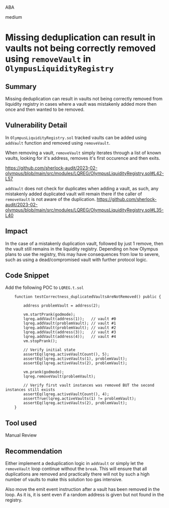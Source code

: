 ABA

medium

# Missing deduplication can result in vaults not being correctly removed using `removeVault` in `OlympusLiquidityRegistry`

## Summary

Missing deduplication can result in vaults not being correctly removed from liquidity registry in cases where a vault was mistakenly added more then once and then wanted to be removed.

## Vulnerability Detail

In `OlympusLiquidityRegistry.sol` tracked vaults can be added using `addVault` function and removed using `removeVault`.

When removing a vault, `removeVault` simply iterates through a list of known vaults, looking for it's address, removes it's first occurence and then exits.

https://github.com/sherlock-audit/2023-02-olympus/blob/main/src/modules/LQREG/OlympusLiquidityRegistry.sol#L42-L57


`addVault` does not check for duplicates when adding a vault, as such, any mistakenly added duplicated vault will remain there if the caller of `removeVault` is not aware of the duplication.
https://github.com/sherlock-audit/2023-02-olympus/blob/main/src/modules/LQREG/OlympusLiquidityRegistry.sol#L35-L40

## Impact

In the case of a mistakenly duplication vault, followed by just 1 remove, then the vault still remains in the liquidity registry.
Depending on how Olympus plans to use the registry, this may have consequences from low to severe, such as using a dead/compromised vault with further protocol logic. 

## Code Snippet

Add the following POC to `LQREG.t.sol`
```Solidity
    function testCorrectness_duplicatedVaultsAreNotRemoved() public {

        address problemVault = address(2);
        
        vm.startPrank(godmode);
        lqreg.addVault(address(1));   // vault #0
        lqreg.addVault(problemVault); // vault #1
        lqreg.addVault(problemVault); // vault #2
        lqreg.addVault(address(3));   // vault #3
        lqreg.addVault(address(4));   // vault #4
        vm.stopPrank();

        // Verify initial state
        assertEq(lqreg.activeVaultCount(), 5);
        assertEq(lqreg.activeVaults(1), problemVault);
        assertEq(lqreg.activeVaults(2), problemVault);

        vm.prank(godmode);
        lqreg.removeVault(problemVault);

        // Verify first vault instances was removed BUT the second instances still exists 
        assertEq(lqreg.activeVaultCount(), 4);
        assertTrue(lqreg.activeVaults(1) != problemVault);
        assertEq(lqreg.activeVaults(2), problemVault);
    }
```

## Tool used

Manual Review

## Recommendation

Either implement a deduplication logic in `addVault` or simply let the `removeVault` loop continue without the `break`. This will ensure that all duplications are removed and practically there will not by such a high number of vaults to make this solution too gas intensive.

Also move the emit event instruction after a vault has been removed in the loop. As it is, it is sent even if a random address is given but not found in the registry.